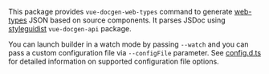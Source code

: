 This package provides `vue-docgen-web-types` command to generate [web-types](https://github.com/JetBrains/web-types) 
JSON based on source components. It parses JSDoc using 
[styleguidist](https://vue-styleguidist.github.io/docs/Documenting.html#code-comments) `vue-docgen-api` package.

You can launch builder in a watch mode by passing `--watch` and
you can pass a custom configuration file via `--configFile` parameter.
See [config.d.ts](https://github.com/JetBrains/web-types/blob/master/gen/vue-docgen-web-types/types/config.d.ts)
for detailed information on supported configuration file options.
